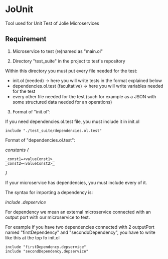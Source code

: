 # JoUnit
Tool used for Unit Test of Jolie Microservices

## Requirement

1) Microservice to test (re)named as "main.ol"

2) Directory "test_suite" in the project to test's repository

  Within this directory you must put every file needed for the test:
  - init.ol (needed) -> here you will write tests in the format explained below
  - dependencies.ol.test (facultative) -> here you will write variables needed for the test
  - every other file needed for the test (such for example as a JSON with some structured data needed for an operations)

3) Format of "init.ol":

If you need dependencies.ol.test file, you must include it in init.ol

```
include "./test_suite/dependencies.ol.test"
```

Format of "dependencies.ol.test":

  _constants {_

    _const1=<valueConst1>_
    _const2=<valueConst2>_
  _}_


If your microservice has dependencies, you must include every of it.

The syntax for importing a dependency is:

  _include <outputPortName>.depservice_

For dependency we mean an external microservice connected with an output port with our microservice to test.

For example if you have two dependencies connected with 2 outputPort named "firstDependency" and "secondoDependency", you have to write like this at the top fo init.ol

```
include "firstDependency.depservice"
include "secondDependency.depservice"
```

